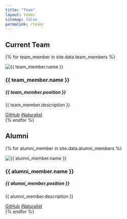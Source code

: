 ```yaml
---
title: "Team"
layout: teams
sitemap: false
permalink: /team/
---
```


## Current Team 

{% for team_member in site.data.team_members %}
<div class="team-member">
  <img src="{{ team_member.image }}" alt="{{ team_member.name }}">
  <div class="team-member-info">
    <h3>{{ team_member.name }}</h3>
    <h5>{{ team_member.position }}</h5>
    <p>{{ team_member.description }}</p>
    <div class="team-member-links">
      <a href="{{ team_member.github }}">GitHub</a>
      <a href="{{ team_member.inaturalist }}">iNaturalist</a>
    </div>
  </div>
</div>
{% endfor %}

## Alumni

{% for alumni_member in site.data.alumni_members %}
<div class="team-member alumni">
  <img src="{{ alumni_member.image }}" alt="{{ alumni_member.name }}">
  <div class="team-member-info">
    <h3>{{ alumni_member.name }}</h3>
    <h5>{{ alumni_member.position }}</h5>
    <p>{{ alumni_member.description }}</p>
    <div class="team-member-links">
      <a href="{{ alumni_member.github }}">GitHub</a>
      <a href="{{ alumni_member.inaturalist }}">iNaturalist</a>
    </div>
  </div>
</div>
{% endfor %}
